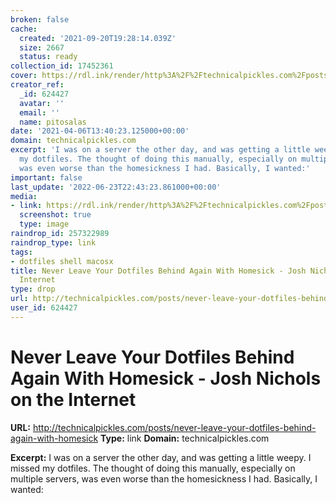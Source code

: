 ```yaml
---
broken: false
cache:
  created: '2021-09-20T19:28:14.039Z'
  size: 2667
  status: ready
collection_id: 17452361
cover: https://rdl.ink/render/http%3A%2F%2Ftechnicalpickles.com%2Fposts%2Fnever-leave-your-dotfiles-behind-again-with-homesick
creator_ref:
  _id: 624427
  avatar: ''
  email: ''
  name: pitosalas
date: '2021-04-06T13:40:23.125000+00:00'
domain: technicalpickles.com
excerpt: 'I was on a server the other day, and was getting a little weepy. I missed
  my dotfiles. The thought of doing this manually, especially on multiple servers,
  was even worse than the homesickness I had. Basically, I wanted:'
important: false
last_update: '2022-06-23T22:43:23.861000+00:00'
media:
- link: https://rdl.ink/render/http%3A%2F%2Ftechnicalpickles.com%2Fposts%2Fnever-leave-your-dotfiles-behind-again-with-homesick
  screenshot: true
  type: image
raindrop_id: 257322989
raindrop_type: link
tags:
- dotfiles shell macosx
title: Never Leave Your Dotfiles Behind Again With Homesick - Josh Nichols on the
  Internet
type: drop
url: http://technicalpickles.com/posts/never-leave-your-dotfiles-behind-again-with-homesick
user_id: 624427
---
```


# Never Leave Your Dotfiles Behind Again With Homesick - Josh Nichols on the Internet

**URL:** http://technicalpickles.com/posts/never-leave-your-dotfiles-behind-again-with-homesick
**Type:** link
**Domain:** technicalpickles.com

**Excerpt:** I was on a server the other day, and was getting a little weepy. I missed my dotfiles. The thought of doing this manually, especially on multiple servers, was even worse than the homesickness I had. Basically, I wanted:
